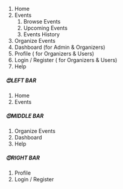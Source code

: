 1. Home 
1. Events
   1. Browse Events
   1. Upcoming Events
   1. Events History
1. Organize Events
1. Dashboard (for Admin & Organizers)
1. Profile ( for Organizers & Users)
1. Login / Register ( for Organizers & Users)
1. Help


##### **😍LEFT BAR**

1. Home
1. Events


##### **😍MIDDLE BAR**

1. Organize Events
1. Dashboard
1. Help


##### **😍RIGHT BAR**

1. Profile
1. Login / Register